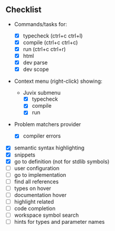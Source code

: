 ## Checklist

- Commands/tasks for:

  - [x] typecheck (ctrl+c ctrl+l)
  - [x] compile (ctrl+c ctrl+c)
  - [x] run (ctrl+c ctrl+r)
  - [x] html
  - [x] dev parse
  - [x] dev scope

- Context menu (right-click) showing:

  - Juvix submenu
    - [x] typecheck
    - [x] compile
    - [x] run

- Problem matchers provider
  - [x] compiler errors
- [x] semantic syntax highlighting
- [x] snippets
- [x] go to definition (not for stdlib symbols)
- [ ] user configuration
- [ ] go to implementation
- [ ] find all references
- [ ] types on hover
- [ ] documentation hover
- [ ] highlight related
- [ ] code completion
- [ ] workspace symbol search
- [ ] hints for types and parameter names
